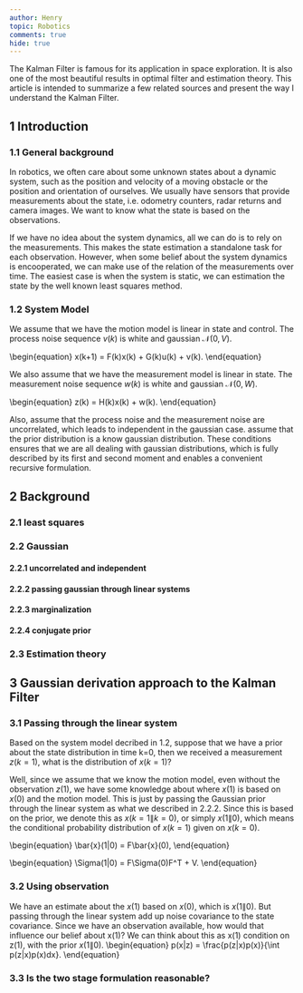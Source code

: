 ```yaml
---
author: Henry
topic: Robotics
comments: true
hide: true
---
```


The Kalman Filter is famous for its application in space exploration. It is also one of the most beautiful results in optimal filter and estimation theory. This article is intended to summarize a few related sources and present the way I understand the Kalman Filter.


## 1 Introduction

### 1.1 General background

In robotics, we often care about some unknown states about a dynamic system, such as the position and velocity of a moving obstacle or the position and orientation of ourselves. We usually have sensors that provide measurements about the state, i.e. odometry counters, radar returns and camera images. We want to know what the state is based on the observations.

If we have no idea about the system dynamics, all we can do is to rely on the measurements. This makes the state estimation a standalone task for each observation. However, when some belief about the system dynamics is encooperated, we can make use of the relation of the measurements over time. The easiest case is when the system is static, we can estimation the state by the well known least squares method.

### 1.2 System Model

We assume that we have the motion model is linear in state and control. The process noise sequence $v(k)$ is white and gaussian $\mathcal{N}(0, V)$.

\begin{equation}
    x(k+1) = F(k)x(k) + G(k)u(k) + v(k).
\end{equation}

We also assume that we have the measurement model is linear in state. The measurement noise sequence $w(k)$ is white and gaussian $\mathcal{N}(0, W)$.

\begin{equation}
    z(k) = H(k)x(k) + w(k).
\end{equation}

Also, assume that the process noise and the measurement noise are uncorrelated, which leads to independent in the gaussian case. assume that the prior distribution is a know gaussian distribution. These conditions ensures that we are all dealing with gaussian distributions, which is fully described by its first and second moment and enables a convenient recursive formulation.

## 2 Background

### 2.1 least squares

### 2.2 Gaussian

#### 2.2.1 uncorrelated and independent

#### 2.2.2 passing gaussian through linear systems

#### 2.2.3 marginalization

#### 2.2.4 conjugate prior

### 2.3 Estimation theory

## 3 Gaussian derivation approach to the Kalman Filter

### 3.1 Passing through the linear system

Based on the system model decribed in 1.2, suppose that we have a prior about the state distribution in time k=0, then we received a measurement $z(k=1)$, what is the distribution of $x(k=1)$?

Well, since we assume that we know the motion model, even without the observation $z(1)$, we have some knowledge about where $x(1)$ is based on $x(0)$ and the motion model. This is just by passing the Gaussian prior through the linear system as what we described in 2.2.2. Since this is based on the prior, we denote this as $x(k=1\|k=0)$, or simply $x(1\|0)$, which means the conditional probability distribution of $x(k=1)$ given on $x(k=0)$.

\begin{equation}
    \bar{x}(1|0) = F\bar{x}(0),
\end{equation}

\begin{equation}
    \Sigma(1|0) = F\Sigma(0)F^T + V.
\end{equation}

### 3.2 Using observation

We have an estimate about the $x(1)$ based on $x(0)$, which is $x(1\|0)$. But passing through the linear system add up noise covariance to the state covariance. Since we have an observation available, how would that influence our belief about x(1)?
We can think about this as x(1) condition on z(1), with the prior $x(1\|0)$.
\begin{equation}
    p(x|z) = \frac{p(z|x)p(x)}{\int p(z|x)p(x)dx}.
\end{equation}


### 3.3 Is the two stage formulation reasonable?


